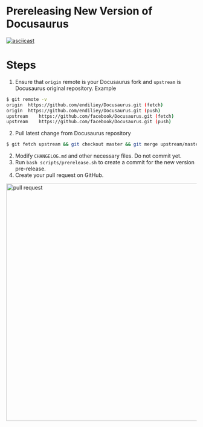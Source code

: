 # Prereleasing New Version of Docusaurus

[![asciicast](https://asciinema.org/a/n8rm53yfNURlIreGJkdSTgfAi.png)](https://asciinema.org/a/n8rm53yfNURlIreGJkdSTgfAi)

# Steps

1. Ensure that `origin` remote is your Docusaurus fork and `upstream` is Docusaurus original repository. Example

```bash
$ git remote -v
origin	https://github.com/endiliey/Docusaurus.git (fetch)
origin	https://github.com/endiliey/Docusaurus.git (push)
upstream    https://github.com/facebook/Docusaurus.git (fetch)
upstream    https://github.com/facebook/Docusaurus.git (push)
```

2. Pull latest change from Docusaurus repository

```bash
$ git fetch upstream && git checkout master && git merge upstream/master
```

2. Modify `CHANGELOG.md` and other necessary files. Do not commit yet.
3. Run `bash scripts/prerelease.sh` to create a commit for the new version pre-release.
4. Create your pull request on GitHub.

<img width="629" alt="pull request" src="https://user-images.githubusercontent.com/17883920/43393765-ccb050ac-942a-11e8-94e8-d585034fa064.PNG">